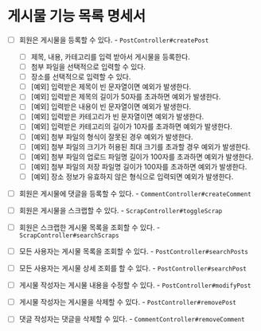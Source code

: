 # 게시물 기능 목록 명세서

* [ ] 회원은 게시물을 등록할 수 있다. - `PostController#createPost`
  * [ ] 제목, 내용, 카테고리를 입력 받아서 게시물을 등록한다.
  * [ ] 첨부 파일을 선택적으로 입력할 수 있다.
  * [ ] 장소를 선택적으로 입력할 수 있다.
  * [ ] [예외] 입력받은 제목이 빈 문자열이면 예외가 발생한다.
  * [ ] [예외] 입력받은 제목의 길이가 50자를 초과하면 예외가 발생한다.
  * [ ] [예외] 입력받은 내용이 빈 문자열이면 예외가 발생한다.
  * [ ] [예외] 입력받은 카테고리가 빈 문자열이면 예외가 발생한다.
  * [ ] [예외] 입력받은 카테고리의 길이가 10자를 초과하면 예외가 발생한다.
  * [ ] [예외] 첨부 파일의 형식이 잘못된 경우 예외가 발생한다.
  * [ ] [예외] 첨부 파일의 크기가 허용된 최대 크기를 초과할 경우 예외가 발생한다.
  * [ ] [예외] 첨부 파일의 업로드 파일명 길이가 100자를 초과하면 예외가 발생한다.
  * [ ] [예외] 첨부 파일의 저장 파일명 길이가 100자를 초과하면 예외가 발생한다.
  * [ ] [예외] 장소 정보가 유효하지 않은 형식으로 입력되면 예외가 발생한다.
* [ ] 회원은 게시물에 댓글을 등록할 수 있다. - `CommentController#createComment`
* [ ] 회원은 게시물을 스크랩할 수 있다. - `ScrapController#toggleScrap`
* [ ] 회원은 스크랩한 게시물 목록을 조회할 수 있다. - `ScrapController#searchScraps`
* [ ] 모든 사용자는 게시물 목록을 조회할 수 있다. - `PostController#searchPosts`
* [ ] 모든 사용자는 게시물 상세 조회를 할 수 있다. - `PostController#searchPost`
* [ ] 게시물 작성자는 게시물 내용을 수정할 수 있다. - `PostController#modifyPost`
* [ ] 게시물 작성자는 게시물을 삭제할 수 있다. - `PostController#removePost`
* [ ] 댓글 작성자는 댓글을 삭제할 수 있다. - `CommentController#removeComment`

